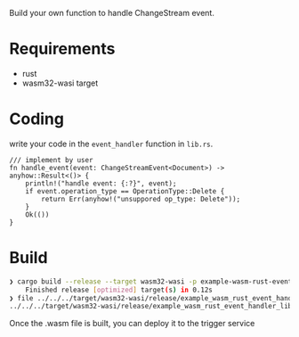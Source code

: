 
Build your own function to handle ChangeStream event.

# Requirements

- rust
- wasm32-wasi target

# Coding

write your code in the `event_handler` function in `lib.rs`.

```rsut
/// implement by user
fn handle_event(event: ChangeStreamEvent<Document>) -> anyhow::Result<()> {
    println!("handle event: {:?}", event);
    if event.operation_type == OperationType::Delete {
        return Err(anyhow!("unsuppored op_type: Delete"));
    }
    Ok(())
}
```


# Build

```bash
❯ cargo build --release --target wasm32-wasi -p example-wasm-rust-event-handler-lib
    Finished release [optimized] target(s) in 0.12s
❯ file ../../../target/wasm32-wasi/release/example_wasm_rust_event_handler_lib.wasm
../../../target/wasm32-wasi/release/example_wasm_rust_event_handler_lib.wasm: WebAssembly (wasm) binary module version 0x1 (MVP)
```

Once the .wasm file is built, you can deploy it to the trigger service
